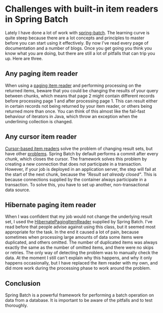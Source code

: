 Challenges with built-in item readers in Spring Batch
===

Lately I have done a lot of work with [spring-batch](http://projects.spring.io/spring-batch/). The learning curve is quite steep because there are a lot concepts and principles to master before you can start using it effectively. By now I've read every page of documentation and a number of blogs. Once you get going you think you know what you are doing, but there are still a lot of pitfalls that can trip you up. Here are three.

Any paging item reader
-------------

When using a [paging item reader](http://docs.spring.io/spring-batch/trunk/reference/html/readersAndWriters.html#pagingItemReaders) and performing processing on the returned items, beware that you could be changing the results of your query between chunks, which means that page 2 might contain different records before processing page 1 and after processing page 1. This can result either in certain records not being returned by your item reader, or others being returned more than once. You can think of this almost like the fail-fast behaviour of iterators in Java, which throw an exception when the underlining collection is changed.

Any cursor item reader
-------------

[Cursor-based item readers](http://docs.spring.io/spring-batch/trunk/reference/html/readersAndWriters.html#cursorBasedItemReaders) solve the problem of changing result sets, but have other [problems](http://stackoverflow.com/q/33043411/297331). Spring Batch by default performs a commit after every chunk, which closes the cursor. The framework solves this problem by creating a new connection that does not participate in a transaction. However, if your job is deployed in an application server, the step will fail at the start of the next chunk, because the *"Result set already closed"*. This is because connections supplied by the container always participate in a transaction. To solve this, you have to set up another, non-transactional data source.

Hibernate paging item reader
-------------

When I was confident that my job would not change the underlying result set, I used the [HibernatePagingItemReader](http://docs.spring.io/spring-batch/apidocs/org/springframework/batch/item/database/HibernatePagingItemReader.html) supplied by Spring Batch. I've read before that people advise against using this class, but it seemed most appropriate for the task. In the end it caused a lot of pain, because sometimes when processing large amounts of data some items were duplicated, and others omitted. The number of duplicated items was always exactly the same as the number of omitted items, and there were no skips or retries. The only way of detecting the problem was to manually check the data. At the moment I still can't explain why this happens, and why it only happens occasionally, but I have replaced the item reader with my own, and did more work during the processing phase to work around the problem.

Conclusion
-------------

Spring Batch is a powerful framework for performing a batch operation on data from a database. It is important to be aware of the pitfalls and to test thoroughly.
